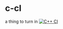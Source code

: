 # c-cl
a thing to turn in
[![C++ CI](https://github.com/JavierSatan/c-cl/actions/workflows/actions.yml/badge.svg)](https://github.com/JavierSatan/c-cl/actions/workflows/actions.yml)
